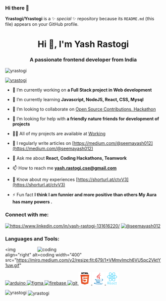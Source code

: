 ### Hi there 👋


**Yrastogi/Yrastogi** is a ✨ _special_ ✨ repository because its `README.md` (this file) appears on your GitHub profile.
<h1 align="center">Hi 👋, I'm Yash Rastogi</h1>
<h3 align="center">A passionate frontend developer from India</h3>

<p align="left"> <img src="https://komarev.com/ghpvc/?username=yrastogi&label=Profile%20views&color=0e75b6&style=flat" alt="yrastogi" /> </p>

<p align="left"> <a href="https://github.com/ryo-ma/github-profile-trophy"><img src="https://github-profile-trophy.vercel.app/?username=yrastogi" alt="yrastogi" /></a> </p>

- 🔭 I’m currently working on **a Full Stack project in Web development**

- 🌱 I’m currently learning **Javascript, NodeJS, React, CSS, Mysql**

- 👯 I’m looking to collaborate on [Open Source Contributions, Hackathon](https://www.linkedin.com/posts/yash-rastogi-131616220_hey-connections-hello-activity-7037810183850332160--Yny?utm_source=share&utm_medium=member_desktop)

- 🤝 I’m looking for help with **a friendly nature friends for development of projects**

- 👨‍💻 All of my projects are available at [Working](Working)

- 📝 I regularly write articles on [https://medium.com/@seemayash012](https://medium.com/@seemayash012)

- 💬 Ask me about **React, Coding Hackathons, Teamwork**

- 📫 How to reach me **yash.rastogi.cse@gmail.com**

- 📄 Know about my experiences [https://shorturl.at/ctvV3](https://shorturl.at/ctvV3)

- ⚡ Fun fact **I think I am funnier and more positive than others My Aura has many powers .**

<h3 align="left">Connect with me:</h3>
<p align="left">
<a href="https://linkedin.com/in/https://www.linkedin.com/in/yash-rastogi-131616220/" target="blank"><img align="center" src="https://raw.githubusercontent.com/rahuldkjain/github-profile-readme-generator/master/src/images/icons/Social/linked-in-alt.svg" alt="https://www.linkedin.com/in/yash-rastogi-131616220/" height="30" width="40" /></a>
<a href="https://medium.com/@seemayash012" target="blank"><img align="center" src="https://raw.githubusercontent.com/rahuldkjain/github-profile-readme-generator/master/src/images/icons/Social/medium.svg" alt="@seemayash012" height="30" width="40" /></a>
</p>

<h3 align="left">Languages and Tools:</h3>
<img align="right" alt=coding width="400" src="[https://miro.medium.com/v2/resize:fit:679/1*VMmvImch6VU5pc2VktY1uw.gif](https://storeassets.im-cdn.com/media-manager/digital360/xnwOoYZNQE2rDi3TltK2_Mern.jpg)"
<p align="left">

<img align="right" alt=coding width="400" src="https://miro.medium.com/v2/resize:fit:679/1*VMmvImch6VU5pc2VktY1uw.gif"
<p align="left"> <a href="https://www.arduino.cc/" target="_blank" rel="noreferrer"> <img src="https://cdn.worldvectorlogo.com/logos/arduino-1.svg" alt="arduino" width="40" height="40"/> </a> <a href="https://www.figma.com/" target="_blank" rel="noreferrer"> <img src="https://www.vectorlogo.zone/logos/figma/figma-icon.svg" alt="figma" width="40" height="40"/> </a> <a href="https://firebase.google.com/" target="_blank" rel="noreferrer"> <img src="https://www.vectorlogo.zone/logos/firebase/firebase-icon.svg" alt="firebase" width="40" height="40"/> </a> <a href="https://git-scm.com/" target="_blank" rel="noreferrer"> <img src="https://www.vectorlogo.zone/logos/git-scm/git-scm-icon.svg" alt="git" width="40" height="40"/> </a> <a href="https://www.w3.org/html/" target="_blank" rel="noreferrer"> <img src="https://raw.githubusercontent.com/devicons/devicon/master/icons/html5/html5-original-wordmark.svg" alt="html5" width="40" height="40"/> </a> <a href="https://www.java.com" target="_blank" rel="noreferrer"> <img src="https://raw.githubusercontent.com/devicons/devicon/master/icons/java/java-original.svg" alt="java" width="40" height="40"/> </a> <a href="https://reactjs.org/" target="_blank" rel="noreferrer"> <img src="https://raw.githubusercontent.com/devicons/devicon/master/icons/react/react-original-wordmark.svg" alt="react" width="40" height="40"/> </a> </p>

<p><img align="left" src="https://github-readme-stats.vercel.app/api/top-langs?username=yrastogi&show_icons=true&locale=en&layout=compact" alt="yrastogi" /></p>

<p>&nbsp;<img align="center" src="https://github-readme-stats.vercel.app/api?username=yrastogi&show_icons=true&locale=en" alt="yrastogi" /></p>



